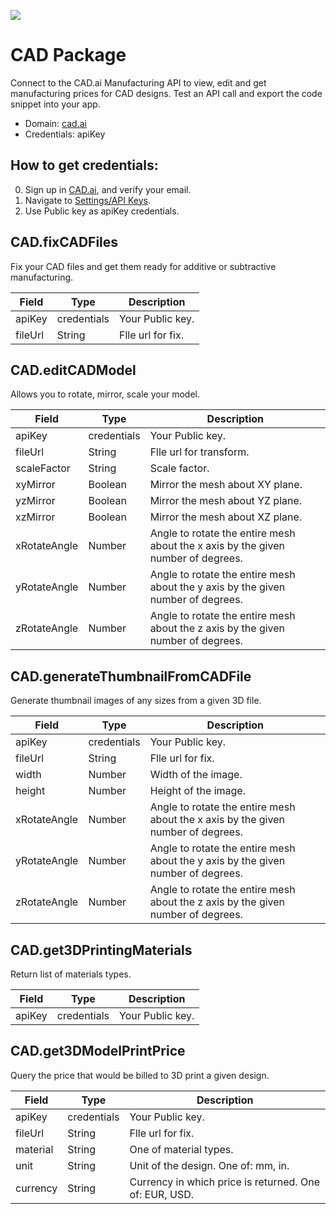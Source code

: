 [![](https://scdn.rapidapi.com/RapidAPI_banner.png)](https://rapidapi.com/package/CAD/functions?utm_source=RapidAPIGitHub_CADFunctions&utm_medium=button&utm_content=RapidAPI_GitHub)

# CAD Package
Connect to the CAD.ai Manufacturing API to view, edit and get manufacturing prices for CAD designs. Test an API call and export the code snippet into your app.
* Domain: [cad.ai](https://cad.ai/)
* Credentials: apiKey

## How to get credentials: 
0. Sign up in [CAD.ai](https://dashboard.cad.ai/register), and verify your email. 
1. Navigate to [Settings/API Keys](http://dashboard.cad.ai/dashboard).
2. Use Public key as apiKey credentials.

## CAD.fixCADFiles
Fix your CAD files and get them ready for additive or subtractive manufacturing.

| Field  | Type       | Description
|--------|------------|----------
| apiKey | credentials| Your Public key.
| fileUrl| String     | Flle url for fix.

## CAD.editCADModel
Allows you to rotate, mirror, scale your model.

| Field       | Type       | Description
|-------------|------------|----------
| apiKey      | credentials| Your Public key.
| fileUrl     | String     | Flle url for transform.
| scaleFactor | String     | Scale factor.
| xyMirror    | Boolean    | Mirror the mesh about XY plane.
| yzMirror    | Boolean    | Mirror the mesh about YZ plane.
| xzMirror    | Boolean    | Mirror the mesh about XZ plane.
| xRotateAngle| Number     | Angle to rotate the entire mesh about the x axis by the given number of degrees.
| yRotateAngle| Number     | Angle to rotate the entire mesh about the y axis by the given number of degrees.
| zRotateAngle| Number     | Angle to rotate the entire mesh about the z axis by the given number of degrees.

## CAD.generateThumbnailFromCADFile
Generate thumbnail images of any sizes from a given 3D file.

| Field       | Type       | Description
|-------------|------------|----------
| apiKey      | credentials| Your Public key.
| fileUrl     | String     | Flle url for fix.
| width       | Number     | Width of the image.
| height      | Number     | Height of the image.
| xRotateAngle| Number     | Angle to rotate the entire mesh about the x axis by the given number of degrees.
| yRotateAngle| Number     | Angle to rotate the entire mesh about the y axis by the given number of degrees.
| zRotateAngle| Number     | Angle to rotate the entire mesh about the z axis by the given number of degrees.

## CAD.get3DPrintingMaterials
Return list of materials types.

| Field | Type       | Description
|-------|------------|----------
| apiKey| credentials| Your Public key.

## CAD.get3DModelPrintPrice
Query the price that would be billed to 3D print a given design.

| Field   | Type       | Description
|---------|------------|----------
| apiKey  | credentials| Your Public key.
| fileUrl | String     | Flle url for fix.
| material| String     | One of material types.
| unit    | String     | Unit of the design. One of: mm, in.
| currency| String     | Currency in which price is returned. One of: EUR, USD.

